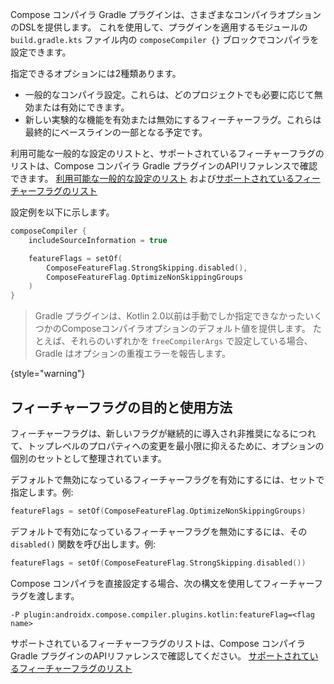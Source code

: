 [//]: # (title: Compose コンパイラのオプションDSL)

Compose コンパイラ Gradle プラグインは、さまざまなコンパイラオプションのDSLを提供します。
これを使用して、プラグインを適用するモジュールの `build.gradle.kts` ファイル内の `composeCompiler {}` ブロックでコンパイラを設定できます。

指定できるオプションには2種類あります。

*   一般的なコンパイラ設定。これらは、どのプロジェクトでも必要に応じて無効または有効にできます。
*   新しい実験的な機能を有効または無効にするフィーチャーフラグ。これらは最終的にベースラインの一部となる予定です。

利用可能な一般的な設定のリストと、サポートされているフィーチャーフラグのリストは、Compose コンパイラ Gradle プラグインのAPIリファレンスで確認できます。
[利用可能な一般的な設定のリスト](https://kotlinlang.org/api/kotlin-gradle-plugin/compose-compiler-gradle-plugin/org.jetbrains.kotlin.compose.compiler.gradle/-compose-compiler-gradle-plugin-extension/)
および[サポートされているフィーチャーフラグのリスト](https://kotlinlang.org/api/kotlin-gradle-plugin/compose-compiler-gradle-plugin/org.jetbrains.kotlin.compose.compiler.gradle/-compose-feature-flag/-companion/)

設定例を以下に示します。

```kotlin
composeCompiler {
    includeSourceInformation = true

    featureFlags = setOf(
        ComposeFeatureFlag.StrongSkipping.disabled(),
        ComposeFeatureFlag.OptimizeNonSkippingGroups
    )
}
```

> Gradle プラグインは、Kotlin 2.0以前は手動でしか指定できなかったいくつかのComposeコンパイラオプションのデフォルト値を提供します。
> たとえば、それらのいずれかを `freeCompilerArgs` で設定している場合、Gradle はオプションの重複エラーを報告します。
>
{style="warning"}

## フィーチャーフラグの目的と使用方法

フィーチャーフラグは、新しいフラグが継続的に導入され非推奨になるにつれて、トップレベルのプロパティへの変更を最小限に抑えるために、オプションの個別のセットとして整理されています。

デフォルトで無効になっているフィーチャーフラグを有効にするには、セットで指定します。例:

```kotlin
featureFlags = setOf(ComposeFeatureFlag.OptimizeNonSkippingGroups)
```

デフォルトで有効になっているフィーチャーフラグを無効にするには、その `disabled()` 関数を呼び出します。例:

```kotlin
featureFlags = setOf(ComposeFeatureFlag.StrongSkipping.disabled())
```

Compose コンパイラを直接設定する場合、次の構文を使用してフィーチャーフラグを渡します。

```none
-P plugin:androidx.compose.compiler.plugins.kotlin:featureFlag=<flag name>
```

サポートされているフィーチャーフラグのリストは、Compose コンパイラ Gradle プラグインのAPIリファレンスで確認してください。
[サポートされているフィーチャーフラグのリスト](https://kotlinlang.org/api/kotlin-gradle-plugin/compose-compiler-gradle-plugin/org.jetbrains.kotlin.compose.compiler.gradle/-compose-feature-flag/-companion/)